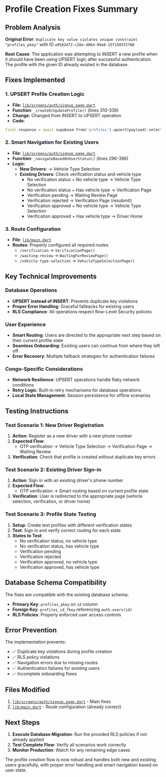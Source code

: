 # Profile Creation Fixes Summary

## Problem Analysis

**Original Error**: `duplicate key value violates unique constraint "profiles_pkey"` with ID `a9582d72-c26e-406d-99a8-15f1503f2760`

**Root Cause**: The application was attempting to INSERT a new profile when it should have been using UPSERT logic after successful authentication. The profile with the given ID already existed in the database.

## Fixes Implemented

### 1. **UPSERT Profile Creation Logic**
- **File**: [`lib/screens/auth/signup_page.dart`](lib/screens/auth/signup_page.dart)
- **Function**: `_createOrUpdateProfile()` (lines 310-339)
- **Change**: Changed from INSERT to UPSERT operation
- **Code**:
```dart
final response = await supabase.from('profiles').upsert(payload).select();
```

### 2. **Smart Navigation for Existing Users**
- **File**: [`lib/screens/auth/signup_page.dart`](lib/screens/auth/signup_page.dart)
- **Function**: `_navigateBasedOnUserStatus()` (lines 296-396)
- **Logic**: 
  - **New Drivers**: → Vehicle Type Selection
  - **Existing Drivers**: Check verification status and vehicle type
    - No verification status + No vehicle type → Vehicle Type Selection
    - No verification status + Has vehicle type → Verification Page
    - Verification pending → Waiting Review Page
    - Verification rejected → Verification Page (resubmit)
    - Verification approved + No vehicle type → Vehicle Type Selection
    - Verification approved + Has vehicle type → Driver Home

### 3. **Route Configuration**
- **File**: [`lib/main.dart`](lib/main.dart)
- **Routes**: Properly configured all required routes
  - `/verification` → `VerificationPage()`
  - `/waiting-review` → `WaitingForReviewPage()`
  - `/vehicle-type-selection` → `VehicleTypeSelectionPage()`

## Key Technical Improvements

### Database Operations
- **UPSERT instead of INSERT**: Prevents duplicate key violations
- **Proper Error Handling**: Graceful fallbacks for existing users
- **RLS Compliance**: All operations respect Row-Level Security policies

### User Experience
- **Smart Routing**: Users are directed to the appropriate next step based on their current profile state
- **Seamless Onboarding**: Existing users can continue from where they left off
- **Error Recovery**: Multiple fallback strategies for authentication failures

### Congo-Specific Considerations
- **Network Resilience**: UPSERT operations handle flaky network conditions
- **Retry Logic**: Built-in retry mechanisms for database operations
- **Local State Management**: Session persistence for offline scenarios

## Testing Instructions

### Test Scenario 1: New Driver Registration
1. **Action**: Register as a new driver with a new phone number
2. **Expected Flow**: 
   - OTP verification → Vehicle Type Selection → Verification Page → Waiting Review
3. **Verification**: Check that profile is created without duplicate key errors

### Test Scenario 2: Existing Driver Sign-in
1. **Action**: Sign in with an existing driver's phone number
2. **Expected Flow**: 
   - OTP verification → Smart routing based on current profile state
3. **Verification**: User is redirected to the appropriate page (vehicle selection, verification, or driver home)

### Test Scenario 3: Profile State Testing
1. **Setup**: Create test profiles with different verification states
2. **Test**: Sign in and verify correct routing for each state
3. **States to Test**:
   - No verification status, no vehicle type
   - No verification status, has vehicle type
   - Verification pending
   - Verification rejected
   - Verification approved, no vehicle type
   - Verification approved, has vehicle type

## Database Schema Compatibility

The fixes are compatible with the existing database schema:
- **Primary Key**: `profiles_pkey` on `id` column
- **Foreign Key**: `profiles_id_fkey` referencing `auth.users(id)`
- **RLS Policies**: Properly enforced user access controls

## Error Prevention

The implementation prevents:
- ✅ Duplicate key violations during profile creation
- ✅ RLS policy violations
- ✅ Navigation errors due to missing routes
- ✅ Authentication failures for existing users
- ✅ Incomplete onboarding flows

## Files Modified

1. [`lib/screens/auth/signup_page.dart`](lib/screens/auth/signup_page.dart) - Main fixes
2. [`lib/main.dart`](lib/main.dart) - Route configuration (already correct)

## Next Steps

1. **Execute Database Migration**: Run the provided RLS policies if not already applied
2. **Test Complete Flow**: Verify all scenarios work correctly
3. **Monitor Production**: Watch for any remaining edge cases

The profile creation flow is now robust and handles both new and existing users gracefully, with proper error handling and smart navigation based on user state.